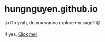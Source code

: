 # hungnguyen.github.io

:+1: Oh yeah, do you wanna explore my page? :smiling_imp:

If yes, [Click me!](https://hungnw.github.io/hungnguyen.github.io/)
